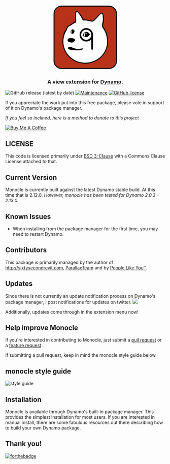 <h1 align="center">
  <br>
  <img src="!Documentation/monocleLogoRoundedSquare.png" alt="monocle" width="200">
  <br>
</h1>

<h3 align="center">A view extension for <a href="http://dynamobim.org/" target="_blank">Dynamo</a>.</h4>

![GitHub release (latest by date)](https://img.shields.io/github/v/release/johnpierson/monoclefordynamo?include_prereleases)
[![Maintenance](https://img.shields.io/badge/Maintained%3F-yes-green.svg)](https://github.com/johnpierson/MonocleForDynamo/graphs/commit-activity)
[![GitHub license](https://img.shields.io/github/license/johnpierson/MonocleForDynamo)](https://github.com/johnpierson/MonocleForDynamo/blob/master/LICENSE)


If you appreciate the work put into this free package, please vote in support of it on Dynamo's package manager. 

 _If you feel so inclined, here is a method to donate to this project_

 <a href="https://www.buymeacoffee.com/j0hnp" target="_blank"><img src="https://www.buymeacoffee.com/assets/img/custom_images/orange_img.png" alt="Buy Me A Coffee" style="height: 41px !important;width: 174px !important;box-shadow: 0px 3px 2px 0px rgba(190, 190, 190, 0.5) !important;-webkit-box-shadow: 0px 3px 2px 0px rgba(190, 190, 190, 0.5) !important;" ></a>

## LICENSE
This code is licensed primarily under [BSD 3-Clause](https://github.com/johnpierson/MonocleForDynamo/blob/master/LICENSE) with a Commons Clause License attached to that.

## Current Version
Monocle is currently built against the latest Dynamo stable build. At this time that is 2.12.0. _However, monocle has been tested for Dynamo 2.0.3 - 2.13.0._

## Known Issues
- When installing from the package manager for the first time, you may need to restart Dynamo.

## Contributors
This package is primarily managed by the author of http://sixtysecondrevit.com, [ParallaxTeam](https://www.parallaxteam.com/) and by [People Like You™](https://github.com/johnpierson/MonocleForDynamo/graphs/contributors).

## Updates
Since there is not currently an update notification process on Dynamo's package manager, I post notifications for updates on twitter.
[![](https://img.shields.io/twitter/follow/60secondrevit.svg?label=Follow&style=social)](https://twitter.com/60secondrevit)

Additionally,  updates come through in the extension menu now!

## Help improve Monocle
If you're interested in contributing to Monocle, just submit a [pull request](https://github.com/johnpierson/MonocleForDynamo/pulls) or a [feature request](https://github.com/johnpierson/MonocleForDynamo/issues) .

If submitting a pull request, keep in mind the monocle style guide below.

## monocle style guide

 <img src="https://github.com/johnpierson/MonocleForDynamo/raw/master/!Documentation/monocleStyleGuide.png" alt="style guide" width="1200">

## Installation
Monocle is available through Dynamo's built-in package manager. This provides the simplest installation for most users. If you are interested in manual install, there are some fabulous resources out there describing how to build your own Dynamo package.

## Thank you!


[![forthebadge](https://forthebadge.com/images/badges/made-with-crayons.svg)](https://forthebadge.com)
